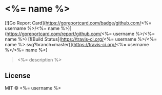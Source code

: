 # <%= name %>

[![Go Report Card](https://goreportcard.com/badge/github.com/<%= username %>/<%= name %>)](https://goreportcard.com/report/github.com/<%= username %>/<%= name %>)
[![Build Status](https://travis-ci.org/<%= username %>/<%= name %>.svg?branch=master)](https://travis-ci.org/<%= username %>/<%= name %>)

> <%= description %>

## License

MIT &copy; <%= username %>
